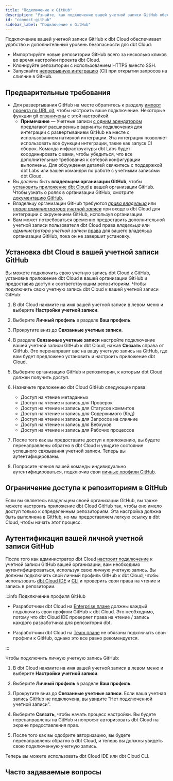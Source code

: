 ```yaml
---
title: "Подключение к GitHub"
description: "Узнайте, как подключение вашей учетной записи GitHub обеспечивает удобство и дополнительный уровень безопасности для dbt Cloud."
id: "connect-github"
sidebar_label: "Подключение к GitHub"
---
```



Подключение вашей учетной записи GitHub к dbt Cloud обеспечивает удобство и дополнительный уровень безопасности для dbt Cloud:
- Импортируйте новые репозитории GitHub всего за несколько кликов во время настройки проекта dbt Cloud.
- Клонируйте репозитории с использованием HTTPS вместо SSH.
- Запускайте [непрерывную интеграцию](/docs/deploy/continuous-integration) (CI) при открытии запросов на слияние в GitHub.

## Предварительные требования

- Для развертывания GitHub на месте обратитесь к разделу [импорт проекта по URL git](/docs/cloud/git/import-a-project-by-git-url), чтобы настроить ваше подключение. Некоторые функции git [ограничены](/docs/cloud/git/import-a-project-by-git-url#limited-integration) с этой настройкой.
  * **Примечание** &mdash; Учетные записи [с одним арендатором](/docs/cloud/about-cloud/tenancy#single-tenant) предлагают расширенные варианты подключения для интеграции с развертыванием GitHub на месте с использованием нативной интеграции. Эта интеграция позволяет использовать все функции интеграции, такие как запуск CI сборок. Команда инфраструктуры dbt Labs будет координировать с вами, чтобы убедиться, что все дополнительные требования к сетевой конфигурации выполнены. Для обсуждения деталей свяжитесь с поддержкой dbt Labs или вашей командой по работе с учетными записями dbt Cloud.
- Вы _должны_ быть **владельцем организации GitHub**, чтобы [установить приложение dbt Cloud](/docs/cloud/git/connect-github#installing-dbt-cloud-in-your-github-account) в вашей организации GitHub. Чтобы узнать о ролях в организации GitHub, смотрите [документацию GitHub](https://docs.github.com/en/organizations/managing-peoples-access-to-your-organization-with-roles/roles-in-an-organization). 
- Владельцу организации GitHub требуются [_права владельца_](/docs/cloud/manage-access/self-service-permissions) или [_права администратора учетной записи_](/docs/cloud/manage-access/enterprise-permissions) при входе в dbt Cloud для интеграции с окружением GitHub, используя организации.
- Вам может потребоваться временно предоставить дополнительной учетной записи пользователя dbt Cloud права _владельца_ или _администратора учетной записи_ [права](/docs/cloud/manage-access/enterprise-permissions) для вашего владельца организации GitHub, пока он не завершит установку.


## Установка dbt Cloud в вашей учетной записи GitHub

Вы можете подключить свою учетную запись dbt Cloud к GitHub, установив приложение dbt Cloud в вашей организации GitHub и предоставив доступ к соответствующим репозиториям. 
Чтобы подключить свою учетную запись dbt Cloud к вашей учетной записи GitHub: 

1. В dbt Cloud нажмите на имя вашей учетной записи в левом меню и выберите **Настройки учетной записи**. 

2. Выберите **Личный профиль** в разделе **Ваш профиль**.

3. Прокрутите вниз до **Связанные учетные записи**.

<Lightbox src="/img/docs/dbt-cloud/cloud-configuring-dbt-cloud/connecting-github/github-connect-1.png" title="Перейдите в Связанные учетные записи в вашем профиле"/>

4. В разделе **Связанные учетные записи** настройте подключение вашей учетной записи GitHub к dbt Cloud, нажав **Связать** справа от GitHub. Это перенаправит вас на вашу учетную запись на GitHub, где вам будет предложено установить и настроить приложение dbt Cloud. 

5. Выберите организацию GitHub и репозитории, к которым dbt Cloud должен получить доступ.

   <Lightbox src="/img/docs/dbt-cloud/cloud-configuring-dbt-cloud/connecting-github/github-app-install.png" title="Установка приложения dbt Cloud в организацию GitHub"/>

6. Назначьте приложению dbt Cloud GitHub следующие права:
   - Доступ на чтение метаданных
   - Доступ на чтение и запись для Проверок
   - Доступ на чтение и запись для Статусов коммитов
   - Доступ на чтение и запись для Содержимого (Код)
   - Доступ на чтение и запись для Запросов на слияние
   - Доступ на чтение и запись для Вебхуков
   - Доступ на чтение и запись для Рабочих процессов

7. После того как вы предоставите доступ к приложению, вы будете перенаправлены обратно в dbt Cloud и увидите состояние успешного связывания учетной записи. Теперь вы аутентифицированы. 
8. Попросите членов вашей команды индивидуально аутентифицироваться, подключив свои [личные профили GitHub](#authenticate-your-personal-github-account).

## Ограничение доступа к репозиториям в GitHub
Если вы являетесь владельцем своей организации GitHub, вы также можете настроить приложение dbt Cloud GitHub так, чтобы оно имело доступ только к определенным репозиториям. Эта настройка должна быть выполнена в GitHub, но мы предоставляем легкую ссылку в dbt Cloud, чтобы начать этот процесс.
<Lightbox src="/img/docs/dbt-cloud/cloud-configuring-dbt-cloud/connecting-github/configure-github.png" title="Настройка приложения dbt Cloud"/>

## Аутентификация вашей личной учетной записи GitHub

После того как администратор dbt Cloud [настроит подключение](/docs/cloud/git/connect-github#installing-dbt-cloud-in-your-github-account) к учетной записи GitHub вашей организации, вам необходимо аутентифицироваться, используя свою личную учетную запись. Вы должны подключить свой личный профиль GitHub к dbt Cloud, чтобы использовать [dbt Cloud IDE](/docs/cloud/dbt-cloud-ide/develop-in-the-cloud) и [CLI](/docs/cloud/cloud-cli-installation) и проверить свои права на чтение и запись в репозитории.

:::info Подключение профиля GitHub

- Разработчики dbt Cloud на [Enterprise плане](https://www.getdbt.com/pricing/) должны каждый подключить свои профили GitHub к dbt Cloud. Это необходимо, потому что dbt Cloud IDE проверяет права на чтение / запись каждого разработчика для репозитория dbt. 

- Разработчики dbt Cloud на [Team плане](https://www.getdbt.com/pricing/) не обязаны подключать свои профили к GitHub, однако это все равно рекомендуется.

:::

Чтобы подключить личную учетную запись GitHub:

1. В dbt Cloud нажмите на имя вашей учетной записи в левом меню и выберите **Настройки учетной записи**.

2. Выберите **Личный профиль** в разделе **Ваш профиль**.

3. Прокрутите вниз до **Связанные учетные записи**. Если ваша учетная запись GitHub не подключена, вы увидите "Нет подключенной учетной записи". 

4. Выберите **Связать**, чтобы начать процесс настройки. Вы будете перенаправлены на GitHub и попросят авторизовать dbt Cloud на экране предоставления прав.
<Lightbox src="/img/docs/dbt-cloud/cloud-configuring-dbt-cloud/connecting-github/github-auth.png" title="Авторизация приложения dbt Cloud для разработчиков"/>

5. После того как вы одобрите авторизацию, вы будете перенаправлены обратно в dbt Cloud, и теперь вы должны увидеть свою подключенную учетную запись. 

Теперь вы можете использовать dbt Cloud IDE или dbt Cloud CLI.


## Часто задаваемые вопросы
<FAQ path="Git/gitignore"/>
<FAQ path="Git/git-migration"/>